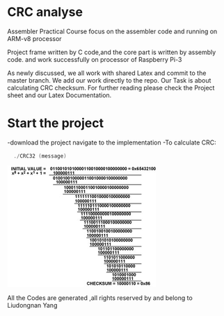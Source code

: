 # CRC analyse


Assembler Practical Course focus on the assembler code and running on ARM-v8 processor 


Project frame written by C code,and the core part is written by assembly code. and work successfully on processor of Raspberry Pi-3

As newly discussed, we all work with shared Latex and commit to the master branch. We add our work directly to the repo.
Our Task is about calculating CRC checksum. For further reading please check the Project sheet and our Latex Documentation.

# Start the project

-download the project navigate to the implementation 
-To calculate CRC:

```C
  ./CRC32 (message)
```

![](CRC-Fig-02.jpg?raw=true "CRC checksum")


All the Codes are generated ,all rights reserved by and belong to Liudongnan Yang

